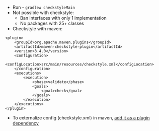 * Run - `gradlew checkstyleMain`
* Not possible with checkstyle:
  * Ban interfaces with only 1 implementation
  * No packages with 25+ classes
* Checkstyle with maven:
```
<plugin>
    <groupId>org.apache.maven.plugins</groupId>
    <artifactId>maven-checkstyle-plugin</artifactId>
    <version>3.4.0</version>
    <configuration>
        <configLocation>src/main/resources/checkstyle.xml</configLocation>
    </configuration>
    <executions>
        <execution>
            <phase>validate</phase>
            <goals>
                <goal>check</goal>
            </goals>
        </execution>
    </executions>
</plugin>
```
* To externalize config (checkstyle.xml) in maven, [add it as a plugin dependency](https://stackoverflow.com/questions/19682455/how-to-externalise-the-checkstyle-config-for-maven-checkstyle-plugin)
